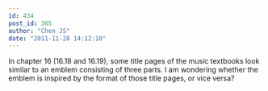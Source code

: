 ```yaml
---
id: 434
post_id: 365
author: "Chen JS"
date: "2011-11-28 14:12:10"
---
```

In chapter 16 (16.18 and 16.19), some title pages of the music textbooks look similar to an emblem consisting of three parts. I am wondering whether the emblem is inspired by the format of those title pages, or vice versa?
